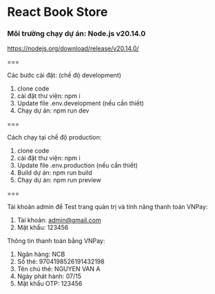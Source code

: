 # React Book Store


### Môi trường chạy dự án: Node.js v20.14.0
https://nodejs.org/download/release/v20.14.0/


===

Các bước cài đặt: (chế độ development)
1. clone code
2. cài đặt thư viện: npm i
3. Update file .env.development (nếu cần thiết)
4. Chạy dự án: npm run dev

===

Cách chạy tại chế độ production:
1. clone code
2. cài đặt thư viện: npm i
3. Update file .env.production (nếu cần thiết)
4. Build dự án: npm run build
5. Chạy dự án: npm run preview

===

Tài khoản admin để Test trang quản trị và tính năng thanh toán VNPay:
1. Tài khoản: admin@gmail.com
2. Mật khẩu: 123456

Thông tin thanh toán bằng VNPay:
1. Ngân hàng: NCB
2. Số thẻ: 9704198526191432198
3. Tên chủ thẻ: NGUYEN VAN A
4. Ngày phát hành: 07/15
5. Mật khẩu OTP: 123456

